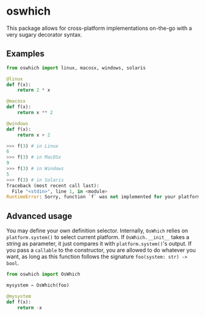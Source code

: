 # oswhich
This package allows for cross-platform implementations on-the-go with a very sugary decorator syntax.

## Examples
```python
from oswhich import linux, macosx, windows, solaris

@linux
def f(x):
    return 2 * x

@macosx
def f(x):
    return x ** 2

@windows
def f(x):
    return x + 2

>>> f(3) # in Linux
6
>>> f(3) # in MacOSx
9
>>> f(3) # in Windows
5
>>> f(3) # in Solaris
Traceback (most recent call last):
  File "<stdin>", line 1, in <module>
RuntimeError: Sorry, function `f` was not implemented for your platform. 
```

## Advanced usage
You may define your own definition selector. Internally, ``OsWhich`` relies on ``platform.system()`` to select current platform. If ``OsWhich.__init__`` takes a string as parameter, it just compares it with ``platform.system()``'s output. If you pass a ``callable`` to the constructor, you are allowed to do whatever you want, as long as this function follows the signature ``foo(system: str) -> bool``.

```python
from oswhich import OsWhich

mysystem = OsWhich(foo)

@mysystem
def f(x):
    return -x
```
